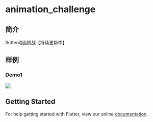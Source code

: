 # animation_challenge
## 简介
flutter动画挑战【持续更新中】
## 样例
### Demo1
![](https://user-gold-cdn.xitu.io/2018/10/2/1663447ee1fde5a2?w=355&h=636&f=gif&s=747675)

## Getting Started

For help getting started with Flutter, view our online
[documentation](https://flutter.io/).
